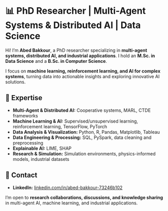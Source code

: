 # 📊 PhD Researcher | Multi-Agent Systems & Distributed AI | Data Science

Hi! I’m **Abed Bakkour**, a PhD researcher specializing in **multi-agent systems, distributed AI, and industrial applications**. I hold an **M.Sc. in Data Science** and a **B.Sc. in Computer Science**.

I focus on **machine learning, reinforcement learning, and AI for complex systems**, turning data into actionable insights and exploring innovative AI solutions.

## 🔹 Expertise
- **Multi-Agent & Distributed AI:** Cooperative systems, MARL, CTDE frameworks  
- **Machine Learning & AI:** Supervised/unsupervised learning, reinforcement learning, TensorFlow, PyTorch  
- **Data Analysis & Visualization:** Python, R, Pandas, Matplotlib, Tableau  
- **Data Engineering & Processing:** SQL, PySpark, data cleaning and preprocessing  
- **Explainable AI:** LIME, SHAP  
- **Research & Simulation:** Simulation environments, physics-informed models, industrial datasets  

## 🔹 Contact
- **LinkedIn:** [linkedin.com/in/abed-bakkour-73246b102](https://www.linkedin.com/in/abed-bakkour-73246b102)  

I’m open to **research collaborations, discussions, and knowledge sharing** in multi-agent AI, machine learning, and industrial applications.
